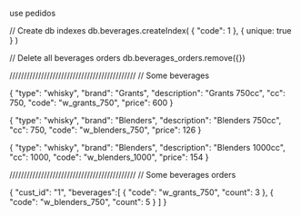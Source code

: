 
use pedidos

// Create db indexes
db.beverages.createIndex( { "code": 1 }, { unique: true } )


// Delete all beverages orders
db.beverages_orders.remove({})







////////////////////////////////////////////
// Some beverages

{
  "type": "whisky",
  "brand": "Grants",
  "description": "Grants 750cc",
  "cc": 750,
  "code": "w_grants_750",
  "price": 600
}

{
  "type": "whisky",
  "brand": "Blenders",
  "description": "Blenders 750cc",
  "cc": 750,
  "code": "w_blenders_750",
  "price": 126
}

{
  "type": "whisky",
  "brand": "Blenders",
  "description": "Blenders 1000cc",
  "cc": 1000,
  "code": "w_blenders_1000",
  "price": 154
}


////////////////////////////////////////////
// Some beverages orders

{
  "cust_id": "1",
  "beverages":[
    {
      "code": "w_grants_750",
      "count": 3
    },
    {
      "code": "w_blenders_750",
      "count": 5
    }
  ] 
}

